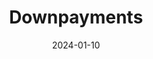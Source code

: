 ---  
layout: startup_page  
title: "Downpayments"  
id: "getdownpay.com"  
permalink: "/downpaymentsgetdownpay.com01102024/"  
website: "https://getdownpay.com/"  
funding_round: "Debt & Equity"  
funding_amount: "$32.8M"  
investors: "Partners for Growth, Second Century Ventures"  
about: "Downpayments is a real estate fintech startup that helps investors purchase new properties with interest-free or low-interest down payments. It leverages existing equity and provides financing options with terms up to four years. The company's revenue model involves packaging in-house buyer's agency brokerage services paid for by sellers and earning commission from the associated buyer's agency."  
markets: "Fintech, Real Estate, Technology, Information and Internet"  
hq: "Ottawa,  Canada"  
founded_year: "2022"  
linkedin: "https://www.linkedin.com/company/downpay"  
twitter: ""  
instagram: ""  
facebook: ""  
crunchbase: ""  
pitchbook: ""  

date_display: "10-Jan-2024"  
date: "2024-01-10"

# SEO Optimization  
meta_title: "Downpayments - Debt & Equity Funding ($32.8M)"  
meta_description: "Downpayments, Downpayments is a real estate fintech startup that helps investors purchase new properties with interest-free or low-interest down payments. It levera..."  
meta_keywords: "Downpayments, Fintech, Real Estate, Technology, Information and Internet, Debt & Equity funding"  
canonical_url: "https://startup.projectstartups.com/downpaymentsgetdownpay.com01102024/"  
---